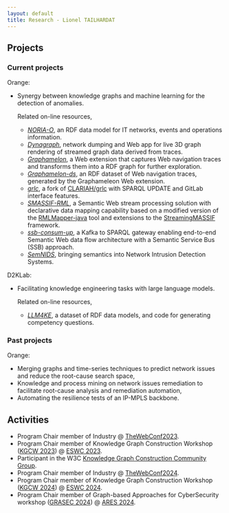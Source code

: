 ```yaml
---
layout: default
title: Research - Lionel TAILHARDAT
---
```


## Projects

### Current projects

Orange:

* Synergy between knowledge graphs and machine learning for the detection of anomalies.  
  
  Related on-line resources,
  * *[NORIA-O](https://w3id.org/noria/)*, an RDF data model for IT networks, events and operations information. 
  * *[Dynagraph](https://github.com/Orange-OpenSource/dynagraph)*, network dumping and Web app for live 3D graph rendering of streamed graph data derived from traces.
  * *[Graphamelon](https://github.com/Orange-OpenSource/graphameleon)*, a Web extension that captures Web navigation traces and transforms them into a RDF graph for further exploration.
  * *[Graphamelon-ds](https://github.com/Orange-OpenSource/graphameleon-ds)*, an RDF dataset of Web navigation traces, generated by the Graphameleon Web extension.
  * *[grlc](https://github.com/Orange-OpenSource/grlc)*, a fork of [CLARIAH/grlc](https://github.com/CLARIAH/grlc) with SPARQL UPDATE and GitLab interface features.
  * *[SMASSIF-RML](https://github.com/Orange-OpenSource/SMASSIF-RML)*, a Semantic Web stream processing solution with declarative data mapping capability based on a modified version of the [RMLMapper-java](https://github.com/RMLio/rmlmapper-java) tool and extensions to the [StreamingMASSIF](https://github.com/IBCNServices/StreamingMASSIF) framework.
  * *[ssb-consum-up](https://github.com/Orange-OpenSource/ssb-consum-up)*, a Kafka to SPARQL gateway enabling end-to-end Semantic Web data flow architecture with a Semantic Service Bus (SSB) approach.
  * *[SemNIDS](https://github.com/D2KLab/SemNIDS)*, bringing semantics into Network Intrusion Detection Systems.  

D2KLab:

* Facilitating knowledge engineering tasks with large language models.  
  
  Related on-line resources,
  * *[LLM4KE](https://github.com/D2KLab/llm4ke)*, a dataset of RDF data models, and code for generating competency questions.


### Past projects

Orange:

* Merging graphs and time-series techniques to predict network issues and reduce the root-cause search space,
* Knowledge and process mining on network issues remediation to facilitate root-cause analysis and remediation automation,
* Automating the resilience tests of an IP-MPLS backbone.

## Activities

* Program Chair member of Industry @ [TheWebConf2023](https://www2023.thewebconf.org/).
* Program Chair member of Knowledge Graph Construction Workshop ([KGCW 2023](https://kg-construct.github.io/workshop/2023/)) @ [ESWC 2023](https://2023.eswc-conferences.org/).
* Participant in the W3C [Knowledge Graph Construction Community Group](https://www.w3.org/community/kg-construct/).
* Program Chair member of Industry @ [TheWebConf2024](https://www2024.thewebconf.org/calls/industry/).
* Program Chair member of Knowledge Graph Construction Workshop ([KGCW 2024](https://kg-construct.github.io/workshop/2024/)) @ [ESWC 2024](https://2024.eswc-conferences.org/).
* Program Chair member of Graph-based Approaches for CyberSecurity workshop ([GRASEC 2024](https://www.ares-conference.eu/workshops/grasec/)) @ [ARES 2024](https://www.ares-conference.eu/).